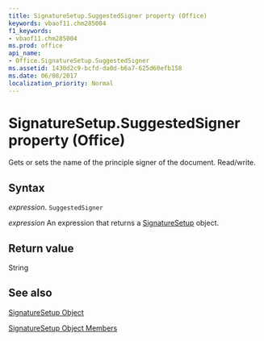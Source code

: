```yaml
---
title: SignatureSetup.SuggestedSigner property (Office)
keywords: vbaof11.chm285004
f1_keywords:
- vbaof11.chm285004
ms.prod: office
api_name:
- Office.SignatureSetup.SuggestedSigner
ms.assetid: 1430d2c9-bcfd-da0d-b6a7-625d60efb158
ms.date: 06/08/2017
localization_priority: Normal
---
```



# SignatureSetup.SuggestedSigner property (Office)

Gets or sets the name of the principle signer of the document. Read/write.


## Syntax

_expression_. `SuggestedSigner`

 _expression_ An expression that returns a [SignatureSetup](Office.SignatureSetup.md) object.


## Return value

String


## See also


[SignatureSetup Object](Office.SignatureSetup.md)



[SignatureSetup Object Members](./overview/Library-Reference/signaturesetup-members-office.md)

